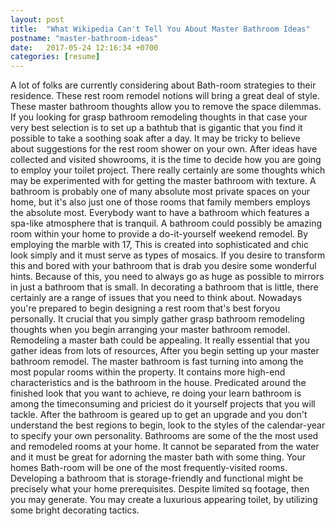 ```yaml
---
layout: post
title:  "What Wikipedia Can't Tell You About Master Bathroom Ideas"
postname: "master-bathroom-ideas"
date:   2017-05-24 12:16:34 +0700
categories: [resume]
---
```

A lot of folks are currently considering about Bath-room strategies to their residence. These rest room remodel notions will bring a great deal of style. These master bathroom thoughts allow you to remove the space dilemmas. If you looking for grasp bathroom remodeling thoughts in that case your very best selection is to set up a bathtub that is gigantic that you find it possible to take a soothing soak after a day. It may be tricky to believe about suggestions for the rest room shower on your own. After ideas have collected and visited showrooms, it is the time to decide how you are going to employ your toilet project. There really certainly are some thoughts which may be experimented with for getting the master bathroom with texture. A bathroom is probably one of many absolute most private spaces on your home, but it's also just one of those rooms that family members employs the absolute most. Everybody want to have a bathroom which features a spa-like atmosphere that is tranquil. A bathroom could possibly be amazing room within your home to provide a do-it-yourself weekend remodel. By employing the marble with 17, This is created into sophisticated and chic look simply and it must serve as types of mosaics. If you desire to transform this and bored with your bathroom that is drab you desire some wonderful hints. Because of this, you need to always go as huge as possible to mirrors in just a bathroom that is small. In decorating a bathroom that is little, there certainly are a range of issues that you need to think about. Nowadays you're prepared to begin designing a rest room that's best foryou personally. It crucial that you simply gather grasp bathroom remodeling thoughts when you begin arranging your master bathroom remodel. Remodeling a master bath could be appealing. It really essential that you gather ideas from lots of resources, After you begin setting up your master bathroom remodel. The master bathroom is fast turning into among the most popular rooms within the property. It contains more high-end characteristics and is the bathroom in the house. Predicated around the finished look that you want to achieve, re doing your learn bathroom is among the timeconsuming and priciest do it yourself projects that you will tackle. After the bathroom is geared up to get an upgrade and you don't understand the best regions to begin, look to the styles of the calendar-year to specify your own personality. Bathrooms are some of the the most used and remodeled rooms at your home. It cannot be separated from the water and it must be great for adorning the master bath with some thing. Your homes Bath-room will be one of the most frequently-visited rooms. Developing a bathroom that is storage-friendly and functional might be precisely what your home prerequisites. Despite limited sq footage, then you may generate. You may create a luxurious appearing toilet, by utilizing some bright decorating tactics.
